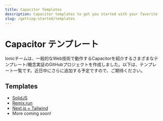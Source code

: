 ```yaml
---
title: Capacitor Templates
description: Capacitor templates to get you started with your favorite library or framework
slug: /getting-started/templates
---
```


# Capacitor テンプレート

Ionicチームは、一般的なWeb技術で動作するCapacitorを紹介するさまざまなテンプレート/概念実証のGitHubプロジェクトを作成しました。以下は、テンプレート一覧です。近日中にさらに追加する予定ですので、ご期待ください。

## Templates

- [SolidJS](https://github.com/ionic-team/capacitor-solidjs-templates)
- [Remix.run](https://github.com/ionic-team/capacitor-remix-templates)
- [Next.js + Tailwind](https://github.com/mlynch/nextjs-tailwind-ionic-capacitor-starter)
- More coming soon!
